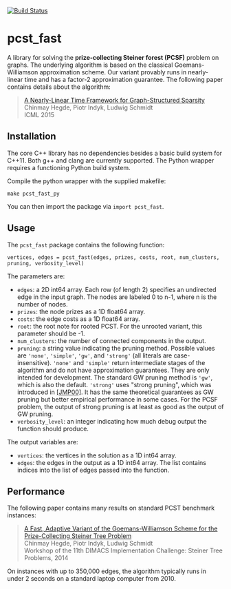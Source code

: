 [![Build Status](https://api.travis-ci.org/fraenkel-lab/pcst_fast.svg)](https://travis-ci.org/fraenkel-lab/pcst_fast)

pcst_fast
==============

A library for solving the **prize-collecting Steiner forest (PCSF)** problem on graphs.
The underlying algorithm is based on the classical Goemans-Williamson approximation scheme.
Our variant provably runs in nearly-linear time and has a factor-2 approximation guarantee.
The following paper contains details about the algorithm:

> [A Nearly-Linear Time Framework for Graph-Structured Sparsity](http://people.csail.mit.edu/ludwigs/papers/icml15_graphsparsity.pdf)  
> Chinmay Hegde, Piotr Indyk, Ludwig Schmidt  
> ICML 2015

Installation
------------

The core C++ library has no dependencies besides a basic build system for C++11.
Both g++ and clang are currently supported.
The Python wrapper requires a functioning Python build system.

Compile the python wrapper with the supplied makefile:

    make pcst_fast_py

You can then import the package via `import pcst_fast`.

Usage
-----

The `pcst_fast` package contains the following function:

    vertices, edges = pcst_fast(edges, prizes, costs, root, num_clusters, pruning, verbosity_level)

The parameters are:
* `edges`: a 2D int64 array. Each row (of length 2) specifies an undirected edge in the input graph. The nodes are labeled 0 to n-1, where n is the number of nodes.
* `prizes`: the node prizes as a 1D float64 array.
* `costs`: the edge costs as a 1D float64 array.
* `root`: the root note for rooted PCST. For the unrooted variant, this parameter should be -1.
* `num_clusters`: the number of connected components in the output.
* `pruning`: a string value indicating the pruning method. Possible values are `'none'`, `'simple'`, `'gw'`, and `'strong'` (all literals are case-insensitive). `'none'` and `'simple'` return intermediate stages of the algorithm and do not have approximation guarantees. They are only intended for development. The standard GW pruning method is `'gw'`, which is also the default. `'strong'` uses "strong pruning", which was introduced in [\[JMP00\]](http://dl.acm.org/citation.cfm?id=338637). It has the same theoretical guarantees as GW pruning but better empirical performance in some cases. For the PCSF problem, the output of strong pruning is at least as good as the output of GW pruning.
* `verbosity_level`: an integer indicating how much debug output the function should produce.

The output variables are:
* `vertices`: the vertices in the solution as a 1D int64 array.
* `edges`: the edges in the output as a 1D int64 array. The list contains indices into the list of edges passed into the function.

Performance
-----------

The following paper contains many results on standard PCST benchmark instances:

> [A Fast, Adaptive Variant of the Goemans-Williamson Scheme for the Prize-Collecting Steiner Tree Problem](http://people.csail.mit.edu/ludwigs/papers/dimacs14_fastpcst.pdf)  
> Chinmay Hegde, Piotr Indyk, Ludwig Schmidt  
> Workshop of the 11th DIMACS Implementation Challenge: Steiner Tree Problems, 2014

On instances with up to 350,000 edges, the algorithm typically runs in under 2 seconds on a standard laptop computer from 2010.
